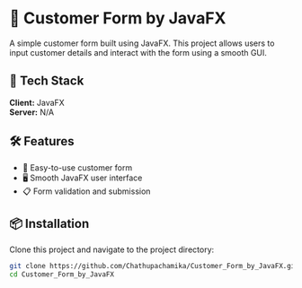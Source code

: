 # 🎯 Customer Form by JavaFX

A simple customer form built using JavaFX. This project allows users to input customer details and interact with the form using a smooth GUI.

## 🚀 Tech Stack

**Client:** JavaFX  
**Server:** N/A

## 🛠 Features

- 🚀 Easy-to-use customer form  
- 🖥 Smooth JavaFX user interface  
- 📋 Form validation and submission

## 📦 Installation

Clone this project and navigate to the project directory:

```bash
git clone https://github.com/Chathupachamika/Customer_Form_by_JavaFX.git
cd Customer_Form_by_JavaFX
